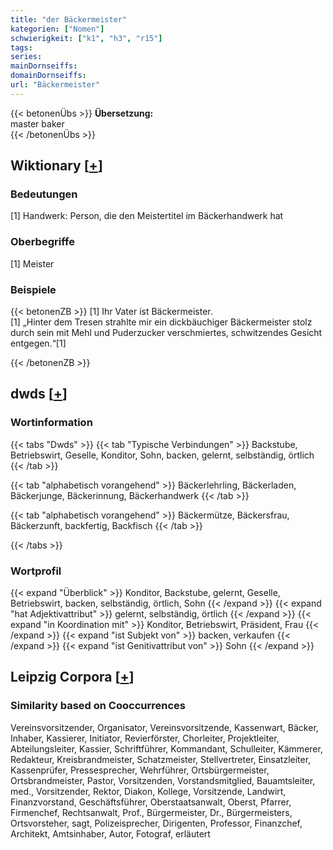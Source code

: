 ```yaml
---
title: "der Bäckermeister"
kategorien: ["Nomen"]
schwierigkeit: ["k1", "h3", "r15"]
tags:
series:
mainDornseiffs:
domainDornseiffs:
url: "Bäckermeister"
---
```


{{< betonenÜbs >}}
**Übersetzung:**  
master baker  
{{< /betonenÜbs >}}

## Wiktionary [[+](https://de.wiktionary.org/wiki/Bäckermeister)]

### Bedeutungen
[1] Handwerk: Person, die den Meistertitel im Bäckerhandwerk hat  

### Oberbegriffe
[1] Meister  

### Beispiele
{{< betonenZB >}}
[1] Ihr Vater ist Bäckermeister.  
[1] „Hinter dem Tresen strahlte mir ein dickbäuchiger Bäckermeister stolz durch sein mit Mehl und Puderzucker verschmiertes, schwitzendes Gesicht entgegen.“[1]  

{{< /betonenZB >}}


## dwds [[+](https://www.dwds.de/wb/Bäckermeister)]

### Wortinformation
{{< tabs "Dwds" >}}
{{< tab "Typische Verbindungen" >}}
Backstube, Betriebswirt, Geselle, Konditor, Sohn, backen, gelernt, selbständig, örtlich
{{< /tab >}}

{{< tab "alphabetisch vorangehend" >}}
Bäckerlehrling, Bäckerladen, Bäckerjunge, Bäckerinnung, Bäckerhandwerk
{{< /tab >}}

{{< tab "alphabetisch vorangehend" >}}
Bäckermütze, Bäckersfrau, Bäckerzunft, backfertig, Backfisch
{{< /tab >}}

{{< /tabs >}}

### Wortprofil
{{< expand "Überblick" >}} Konditor, Backstube, gelernt, Geselle, Betriebswirt, backen, selbständig, örtlich, Sohn {{< /expand >}}
{{< expand "hat Adjektivattribut" >}} gelernt, selbständig, örtlich {{< /expand >}}
{{< expand "in Koordination mit" >}} Konditor, Betriebswirt, Präsident, Frau {{< /expand >}}
{{< expand "ist Subjekt von" >}} backen, verkaufen {{< /expand >}}
{{< expand "ist Genitivattribut von" >}} Sohn {{< /expand >}}

## Leipzig Corpora [[+](https://corpora.uni-leipzig.de/en/res?word=Bäckermeister&corpusId=deu_newscrawl-public_2018)]


### Similarity based on Cooccurrences
Vereinsvorsitzender, Organisator, Vereinsvorsitzende, Kassenwart, Bäcker, Inhaber, Kassierer, Initiator, Revierförster, Chorleiter, Projektleiter, Abteilungsleiter, Kassier, Schriftführer, Kommandant, Schulleiter, Kämmerer, Redakteur, Kreisbrandmeister, Schatzmeister, Stellvertreter, Einsatzleiter, Kassenprüfer, Pressesprecher, Wehrführer, Ortsbürgermeister, Ortsbrandmeister, Pastor, Vorsitzenden, Vorstandsmitglied, Bauamtsleiter, med., Vorsitzender, Rektor, Diakon, Kollege, Vorsitzende, Landwirt, Finanzvorstand, Geschäftsführer, Oberstaatsanwalt, Oberst, Pfarrer, Firmenchef, Rechtsanwalt, Prof., Bürgermeister, Dr., Bürgermeisters, Ortsvorsteher, sagt, Polizeisprecher, Dirigenten, Professor, Finanzchef, Architekt, Amtsinhaber, Autor, Fotograf, erläutert

